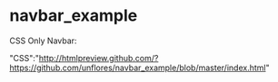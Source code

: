 navbar_example
==============

CSS Only Navbar:

"CSS":"http://htmlpreview.github.com/?https://github.com/unflores/navbar_example/blob/master/index.html"
